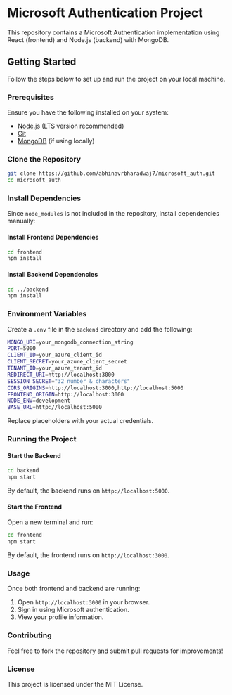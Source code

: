 # Microsoft Authentication Project

This repository contains a Microsoft Authentication implementation using React (frontend) and Node.js (backend) with MongoDB.

## Getting Started

Follow the steps below to set up and run the project on your local machine.

### Prerequisites

Ensure you have the following installed on your system:
- [Node.js](https://nodejs.org/) (LTS version recommended)
- [Git](https://git-scm.com/)
- [MongoDB](https://www.mongodb.com/try/download/community) (if using locally)

### Clone the Repository

```sh
git clone https://github.com/abhinavrbharadwaj7/microsoft_auth.git
cd microsoft_auth
```

### Install Dependencies

Since `node_modules` is not included in the repository, install dependencies manually:

#### Install Frontend Dependencies

```sh
cd frontend
npm install
```

#### Install Backend Dependencies

```sh
cd ../backend
npm install
```

### Environment Variables

Create a `.env` file in the `backend` directory and add the following:

```sh
MONGO_URI=your_mongodb_connection_string
PORT=5000
CLIENT_ID=your_azure_client_id
CLIENT_SECRET=your_azure_client_secret
TENANT_ID=your_azure_tenant_id
REDIRECT_URI=http://localhost:3000
SESSION_SECRET="32 number & characters"
CORS_ORIGINS=http://localhost:3000,http://localhost:5000
FRONTEND_ORIGIN=http://localhost:3000
NODE_ENV=development
BASE_URL=http://localhost:5000
```

Replace placeholders with your actual credentials.

### Running the Project

#### Start the Backend

```sh
cd backend
npm start
```

By default, the backend runs on `http://localhost:5000`.

#### Start the Frontend

Open a new terminal and run:

```sh
cd frontend
npm start
```

By default, the frontend runs on `http://localhost:3000`.

### Usage

Once both frontend and backend are running:
1. Open `http://localhost:3000` in your browser.
2. Sign in using Microsoft authentication.
3. View your profile information.

### Contributing

Feel free to fork the repository and submit pull requests for improvements!

### License

This project is licensed under the MIT License.
